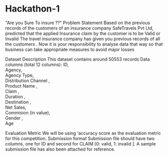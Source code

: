 # Hackathon-1
"Are you Sure To insure ??"
Problem Statement
Based on the previous records of the customers of an insurance company SafeTravels Pvt Ltd, predicted that the applied Insurance claim by the customer is to be Valid or Invalid
The travel insurance company has given you previous records of all the customers . Now it is your responsibility to analyse data that way so that business can take appropriate measures to avoid major losses

Dataset Description
This dataset contains around 50553 records
Data columns (total 12 columns):
ID,                      
Agency,                  
Agency Type,             
Distribution Channel ,   
Product Name ,           
Claim ,                  
Duration ,               
Destination ,            
Net Sales,               
Commision (in value),    
Gender  ,               
Age                     

Evaluation Metric
We will be using ‘accuracy score as the evaluation metric for this competition. 
Submission format
Submission file should have two columns, one for ID and second for CLAIM [0: valid, 1: invalid ]. A sample submission file has also been attached for reference.

